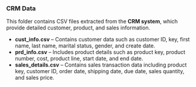 ### CRM Data

This folder contains CSV files extracted from the **CRM system**, which provide detailed customer, product, and sales information.

- **cust_info.csv** – Contains customer data such as customer ID, key, first name, last name, marital status, gender, and create date.  
- **prd_info.csv** – Includes product details such as product key, product number, cost, product line, start date, and end date.  
- **sales_details.csv** – Contains sales transaction data including product key, customer ID, order date, shipping date, due date, sales quantity, and sales price.
